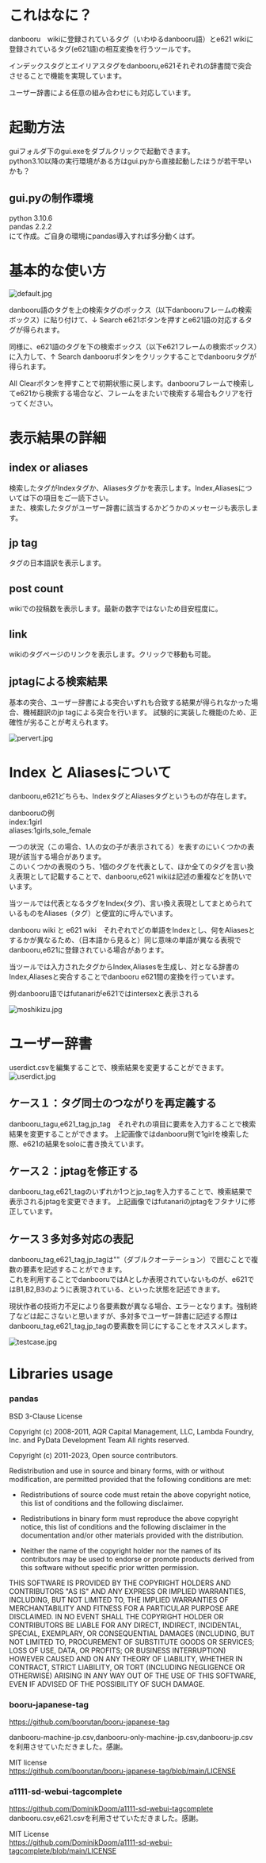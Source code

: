 # これはなに？
danbooru　wikiに登録されているタグ（いわゆるdanbooru語）とe621 wikiに登録されているタグ(e621語)の相互変換を行うツールです。

インデックスタグとエイリアスタグをdanbooru,e621それぞれの辞書間で突合させることで機能を実現しています。

ユーザー辞書による任意の組み合わせにも対応しています。

# 起動方法
guiフォルダ下のgui.exeをダブルクリックで起動できます。  
python3.10以降の実行環境がある方はgui.pyから直接起動したほうが若干早いかも？

## gui.pyの制作環境
python 3.10.6  
pandas 2.2.2  
にて作成。ご自身の環境にpandas導入すれば多分動くはず。

# 基本的な使い方
![default.jpg](screenshot%2Fdefault.jpg)

danbooru語のタグを上の検索タグのボックス（以下danbooruフレームの検索ボックス）に貼り付けて、↓ Search e621ボタンを押すとe621語の対応するタグが得られます。

同様に、e621語のタグを下の検索ボックス（以下e621フレームの検索ボックス）に入力して、↑ Search danbooruボタンをクリックすることでdanbooruタグが得られます。

All Clearボタンを押すことで初期状態に戻します。danbooruフレームで検索してe621から検索する場合など、フレームをまたいで検索する場合もクリアを行ってください。

# 表示結果の詳細
## index or aliases
検索したタグがIndexタグか、Aliasesタグかを表示します。Index,Aliasesについては下の項目をご一読下さい。  
また、検索したタグがユーザー辞書に該当するかどうかのメッセージも表示します。

## jp tag
タグの日本語訳を表示します。

## post count
wikiでの投稿数を表示します。最新の数字ではないため目安程度に。

## link
wikiのタグページのリンクを表示します。クリックで移動も可能。

## jptagによる検索結果
基本の突合、ユーザー辞書による突合いずれも合致する結果が得られなかった場合、機械翻訳のjp tagによる突合を行います。
試験的に実装した機能のため、正確性が劣ることが考えられます。

![pervert.jpg](screenshot%2Fpervert.jpg)

# Index と Aliasesについて
danbooru,e621どちらも、IndexタグとAliasesタグというものが存在します。

danbooruの例  
index:1girl  
aliases:1girls,sole_female  

一つの状況（この場合、1人の女の子が表示されてる）を表すのにいくつかの表現が該当する場合があります。  
このいくつかの表現のうち、1個のタグを代表として、ほか全てのタグを言い換え表現として記載することで、danbooru,e621 wikiは記述の重複などを防いでいます。

当ツールでは代表となるタグをIndex(タグ)、言い換え表現としてまとめられているものをAliases（タグ）と便宜的に呼んでいます。

danbooru wiki と e621 wiki　それぞれでどの単語をIndexとし、何をAliasesとするかが異なるため、（日本語から見ると）同じ意味の単語が異なる表現でdanbooru,e621に登録されている場合があります。

当ツールでは入力されたタグからIndex,Aliasesを生成し、対となる辞書のIndex,Aliasesと突合することでdanbooru e621間の変換を行っています。

例:danbooru語ではfutanariがe621ではintersexと表示される

![moshikizu.jpg](screenshot%2Fmoshikizu.jpg)


# ユーザー辞書
userdict.csvを編集することで、検索結果を変更することができます。
![userdict.jpg](screenshot%2Fuserdict.jpg)
## ケース１：タグ同士のつながりを再定義する
danbooru_tagu,e621_tag,jp_tag　それぞれの項目に要素を入力することで検索結果を変更することができます。
上記画像ではdanbooru側で1girlを検索した際、e621の結果をsoloに書き換えています。

## ケース２：jptagを修正する
danbooru_tag,e621_tagのいずれか1つとjp_tagを入力することで、検索結果で表示されるjptagを変更できます。
上記画像ではfutanariのjptagをフタナリに修正しています。

## ケース３多対多対応の表記
danbooru_tag,e621_tag,jp_tagは""（ダブルクオーテーション）で囲むことで複数の要素を記述することができます。  
これを利用することでdanbooruではAとしか表現されていないものが、e621ではB1,B2,B3のように表現されている、といった状態を記述できます。

現状作者の技術力不足により各要素数が異なる場合、エラーとなります。強制終了などは起こさないと思いますが、多対多でユーザー辞書に記述する際はdanbooru_tag,e621_tag,jp_tagの要素数を同じにすることをオススメします。

![testcase.jpg](screenshot%2Ftestcase.jpg)

# Libraries usage
### pandas  
BSD 3-Clause License

Copyright (c) 2008-2011, AQR Capital Management, LLC, Lambda Foundry, Inc. and PyData Development Team
All rights reserved.

Copyright (c) 2011-2023, Open source contributors.

Redistribution and use in source and binary forms, with or without
modification, are permitted provided that the following conditions are met:

* Redistributions of source code must retain the above copyright notice, this
  list of conditions and the following disclaimer.

* Redistributions in binary form must reproduce the above copyright notice,
  this list of conditions and the following disclaimer in the documentation
  and/or other materials provided with the distribution.

* Neither the name of the copyright holder nor the names of its
  contributors may be used to endorse or promote products derived from
  this software without specific prior written permission.

THIS SOFTWARE IS PROVIDED BY THE COPYRIGHT HOLDERS AND CONTRIBUTORS "AS IS"
AND ANY EXPRESS OR IMPLIED WARRANTIES, INCLUDING, BUT NOT LIMITED TO, THE
IMPLIED WARRANTIES OF MERCHANTABILITY AND FITNESS FOR A PARTICULAR PURPOSE ARE
DISCLAIMED. IN NO EVENT SHALL THE COPYRIGHT HOLDER OR CONTRIBUTORS BE LIABLE
FOR ANY DIRECT, INDIRECT, INCIDENTAL, SPECIAL, EXEMPLARY, OR CONSEQUENTIAL
DAMAGES (INCLUDING, BUT NOT LIMITED TO, PROCUREMENT OF SUBSTITUTE GOODS OR
SERVICES; LOSS OF USE, DATA, OR PROFITS; OR BUSINESS INTERRUPTION) HOWEVER
CAUSED AND ON ANY THEORY OF LIABILITY, WHETHER IN CONTRACT, STRICT LIABILITY,
OR TORT (INCLUDING NEGLIGENCE OR OTHERWISE) ARISING IN ANY WAY OUT OF THE USE
OF THIS SOFTWARE, EVEN IF ADVISED OF THE POSSIBILITY OF SUCH DAMAGE.

### booru-japanese-tag  
https://github.com/boorutan/booru-japanese-tag  

danbooru-machine-jp.csv,danbooru-only-machine-jp.csv,danbooru-jp.csvを利用させていただきました。感謝。

MIT license  
https://github.com/boorutan/booru-japanese-tag/blob/main/LICENSE

### a1111-sd-webui-tagcomplete  

https://github.com/DominikDoom/a1111-sd-webui-tagcomplete
danbooru.csv,e621.csvを利用させていただきました。感謝。  

MIT License  
https://github.com/DominikDoom/a1111-sd-webui-tagcomplete/blob/main/LICENSE
